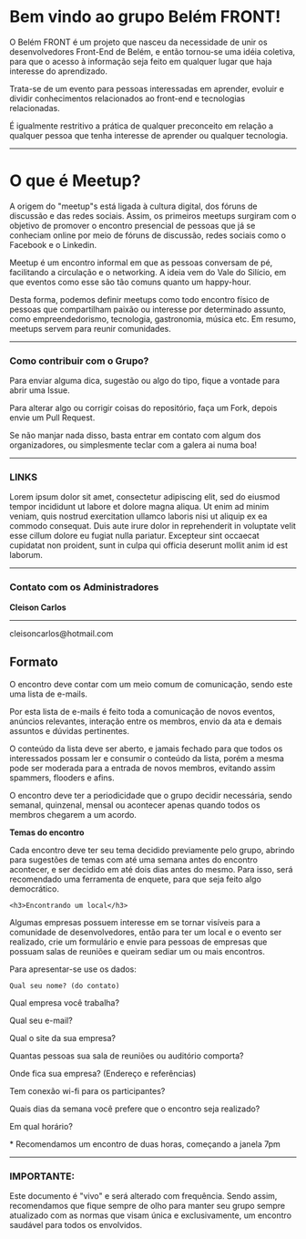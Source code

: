 <h1>Bem vindo ao grupo Belém FRONT! </h1>
<p>O Belém FRONT é um projeto que nasceu da necessidade de unir os desenvolvedores Front-End de Belém, e então tornou-se uma idéia coletiva, para que o acesso à informação seja feito em qualquer lugar que haja interesse do aprendizado. 

Trata-se de um evento para pessoas interessadas em aprender, evoluir e dividir conhecimentos relacionados ao front-end e tecnologias relacionadas. 

É igualmente restritivo a prática de qualquer preconceito em relação a qualquer pessoa que tenha interesse de aprender ou qualquer tecnologia.</p>
<hr>

<h1>O que é Meetup?</h1>

 <p> 
  A origem do "meetup"s está ligada à cultura digital, dos fóruns de discussão e das redes sociais. Assim, os primeiros meetups surgiram com o
  objetivo de promover o encontro presencial de pessoas que já se conheciam online por meio de fóruns de discussão, redes sociais como o Facebook e o Linkedin.<br>
  
  
  Meetup é um encontro informal em que as pessoas conversam de pé, facilitando a circulação e o networking. A ideia vem do Vale do Silício, em que eventos como esse são tão comuns quanto um happy-hour.<br>
  
  
  Desta forma, podemos definir meetups como todo encontro físico de
  pessoas que compartilham paixão ou interesse por determinado assunto,
  como empreendedorismo, tecnologia, gastronomia, música etc.
  Em resumo, meetups servem para reunir comunidades. 
</p><hr>

<h3>Como contribuir com o Grupo? </h3>
<p>Para enviar alguma dica, sugestão ou algo do tipo, fique a vontade para abrir uma Issue. </p>
<p>Para   alterar algo ou corrigir coisas do repositório, faça um Fork, depois   envie um Pull Request. </p>
<p>Se não manjar nada disso, basta entrar em contato com algum dos organizadores, ou simplesmente teclar com a galera ai numa boa! </p>
<hr>
<h3>LINKS  </h3>

<p>Lorem ipsum dolor sit amet, consectetur adipiscing elit, sed do eiusmod tempor incididunt ut labore et dolore magna aliqua. Ut enim ad minim veniam, quis nostrud exercitation ullamco laboris nisi ut aliquip ex ea commodo consequat. Duis aute irure dolor in reprehenderit in voluptate velit esse cillum dolore eu fugiat nulla pariatur. Excepteur sint occaecat cupidatat non proident, sunt in culpa qui officia deserunt mollit anim id est laborum.</p>
  <hr>

 <h3> Contato com os Administradores</h3>
 
 <p><strong>Cleison Carlos</strong></p><hr>
 <p>cleisoncarlos@hotmail.com</p>




<h2>Formato </h2>
  
  <p>O encontro deve contar com um meio comum de comunicação, sendo este uma lista de e-mails. </p>
  <p>Por esta lista de e-mails é feito toda a comunicação de novos eventos, anúncios relevantes, interação entre os membros, envio da ata e demais assuntos e dúvidas pertinentes.  </p>
<p>O conteúdo da lista deve ser aberto, e jamais fechado para que todos os interessados possam ler e consumir o conteúdo da lista, porém a mesma pode ser moderada para a entrada de novos membros, evitando assim spammers, flooders e afins. </p>
  <p>O encontro deve ter a periodicidade que o grupo decidir necessária, sendo semanal, quinzenal, mensal ou acontecer apenas quando todos os membros chegarem a um acordo.  </p>
  <p><strong>Temas do encontro  </strong></p>
  <p>Cada encontro deve ter seu tema decidido previamente pelo grupo, abrindo para sugestões de temas com até uma semana antes do encontro acontecer, e ser decidido em até dois dias antes do mesmo. Para isso, será recomendado uma ferramenta de enquete, para que seja feito algo democrático.
  <p>  
  
  
    <h3>Encontrando um local</h3>
    
  <p>Algumas empresas possuem interesse em se tornar visíveis para a comunidade de desenvolvedores, então para ter um local e o evento ser realizado, crie um formulário e envie para pessoas de empresas que possuam salas de reuniões e queiram sediar um ou mais encontros.   
  <p>Para apresentar-se use os dados:
  <p> 
    
    Qual seu nome? (do contato) 
    
  <p>Qual empresa você trabalha? 
<p>Qual seu e-mail? 
    
<p>Qual o site da sua empresa? 
    
<p>Quantas pessoas sua sala de reuniões ou auditório comporta? 
    
<p>Onde fica sua empresa? (Endereço e referências)
<p> Tem conexão wi-fi para os participantes? 
    
<p>Quais dias da semana você prefere que o encontro seja realizado?
<p>Em qual horário?  
    
<p>* Recomendamos um encontro de duas horas, começando a janela 7pm </p>
  <hr>
  <p><h3>IMPORTANTE: </h3></p>
  <p>Este documento é "vivo" e será alterado com frequência. Sendo assim, recomendamos que fique sempre de olho para manter seu grupo sempre atualizado com as normas que visam única e exclusivamente, um encontro saudável para todos os envolvidos.</p>


